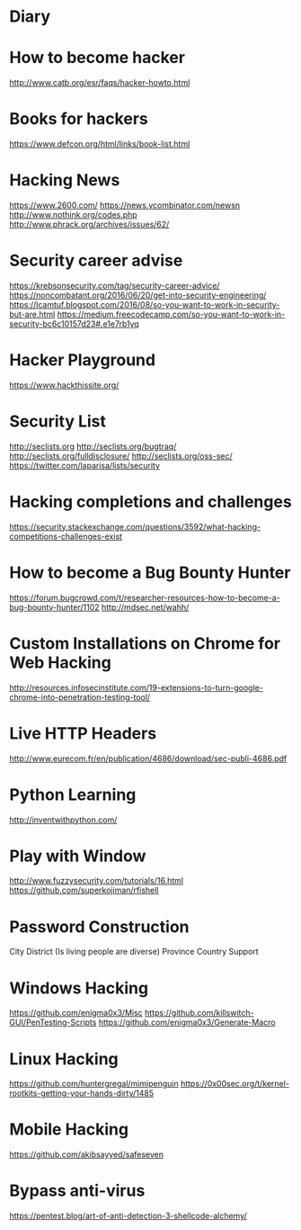 # Diary

# How to become hacker
http://www.catb.org/esr/faqs/hacker-howto.html

# Books for hackers
https://www.defcon.org/html/links/book-list.html

# Hacking News
https://www.2600.com/
https://news.ycombinator.com/newsn
http://www.nothink.org/codes.php
http://www.phrack.org/archives/issues/62/

# Security career advise
https://krebsonsecurity.com/tag/security-career-advice/
https://noncombatant.org/2016/06/20/get-into-security-engineering/
https://lcamtuf.blogspot.com/2016/08/so-you-want-to-work-in-security-but-are.html
https://medium.freecodecamp.com/so-you-want-to-work-in-security-bc6c10157d23#.e1e7rb1yq

# Hacker Playground
https://www.hackthissite.org/

# Security List
http://seclists.org
http://seclists.org/bugtraq/
http://seclists.org/fulldisclosure/
http://seclists.org/oss-sec/
https://twitter.com/laparisa/lists/security

# Hacking completions and challenges
https://security.stackexchange.com/questions/3592/what-hacking-competitions-challenges-exist 

# How to become a Bug Bounty Hunter
https://forum.bugcrowd.com/t/researcher-resources-how-to-become-a-bug-bounty-hunter/1102
http://mdsec.net/wahh/

# Custom Installations on Chrome for Web Hacking
http://resources.infosecinstitute.com/19-extensions-to-turn-google-chrome-into-penetration-testing-tool/

# Live HTTP Headers
http://www.eurecom.fr/en/publication/4686/download/sec-publi-4686.pdf

# Python Learning
http://inventwithpython.com/


# Play with Window
http://www.fuzzysecurity.com/tutorials/16.html
https://github.com/superkojiman/rfishell



# Password Construction

City
District (Is living people are diverse)
Province
Country
Support


# Windows Hacking
https://github.com/enigma0x3/Misc
https://github.com/killswitch-GUI/PenTesting-Scripts
https://github.com/enigma0x3/Generate-Macro

# Linux Hacking
https://github.com/huntergregal/mimipenguin
https://0x00sec.org/t/kernel-rootkits-getting-your-hands-dirty/1485

# Mobile Hacking
https://github.com/akibsayyed/safeseven

# Bypass anti-virus
https://pentest.blog/art-of-anti-detection-3-shellcode-alchemy/